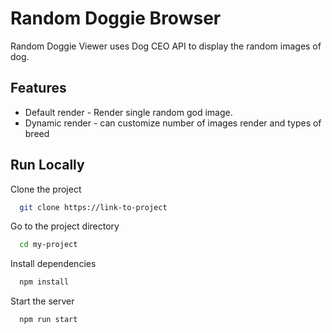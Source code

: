 # Random Doggie Browser

Random Doggie Viewer uses Dog CEO API to display the random images of dog.

## Features

- Default render - Render single random god image.
- Dynamic render - can customize number of images render and types of breed

## Run Locally

Clone the project

```bash
  git clone https://link-to-project
```

Go to the project directory

```bash
  cd my-project
```

Install dependencies

```bash
  npm install
```

Start the server

```bash
  npm run start
```
